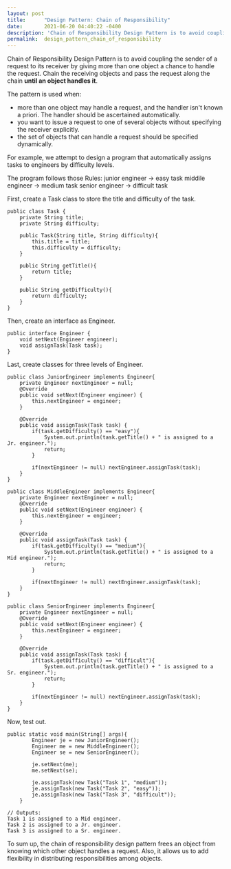 ```yaml
---
layout: post
title:      "Design Pattern: Chain of Responsibility"
date:       2021-06-20 04:40:22 -0400
description: 'Chain of Responsibility Design Pattern is to avoid coupling the sender of a request to its receiver by giving more than one object a chance to handle the request....'
permalink:  design_pattern_chain_of_responsibility
---
```


Chain of Responsibility Design Pattern is to avoid coupling the sender of a request to its receiver by giving more than one object a chance to handle the request. Chain the receiving objects and pass the request along the chain **until an object handles it**.

The pattern is used when:

* more than one object may handle a request, and the handler isn't known a priori. The handler should be ascertained automatically.
* you want to issue a request to one of several objects without specifying the receiver explicitly.
* the set of objects that can handle a request should be specified dynamically.

For example, we attempt to design a program that automatically assigns tasks to engineers by difficulty levels.

The program follows those Rules:
junior engineer -> easy task
middile engineer -> medium task
senior engineer -> difficult task

First, create a Task class to store the title and difficulty of the task.

```
public class Task {
    private String title;
    private String difficulty;

    public Task(String title, String difficulty){
        this.title = title;
        this.difficulty = difficulty;
    }

    public String getTitle(){
        return title;
    }

    public String getDifficulty(){
        return difficulty;
    }
}
```

Then, create an interface as Engineer.

```
public interface Engineer {
    void setNext(Engineer engineer);
    void assignTask(Task task);
}
```

Last, create classes for three levels of Engineer.

```
public class JuniorEngineer implements Engineer{
    private Engineer nextEngineer = null;
    @Override
    public void setNext(Engineer engineer) {
        this.nextEngineer = engineer;
    }

    @Override
    public void assignTask(Task task) {
        if(task.getDifficulty() == "easy"){
            System.out.println(task.getTitle() + " is assigned to a Jr. engineer.");
            return;
        }

        if(nextEngineer != null) nextEngineer.assignTask(task);
    }
}
```

```
public class MiddleEngineer implements Engineer{
    private Engineer nextEngineer = null;
    @Override
    public void setNext(Engineer engineer) {
        this.nextEngineer = engineer;
    }

    @Override
    public void assignTask(Task task) {
        if(task.getDifficulty() == "medium"){
            System.out.println(task.getTitle() + " is assigned to a Mid engineer.");
            return;
        }

        if(nextEngineer != null) nextEngineer.assignTask(task);
    }
}
```

```
public class SeniorEngineer implements Engineer{
    private Engineer nextEngineer = null;
    @Override
    public void setNext(Engineer engineer) {
        this.nextEngineer = engineer;
    }

    @Override
    public void assignTask(Task task) {
        if(task.getDifficulty() == "difficult"){
            System.out.println(task.getTitle() + " is assigned to a Sr. engineer.");
            return;
        }

        if(nextEngineer != null) nextEngineer.assignTask(task);
    }
}
```

Now, test out.

```
public static void main(String[] args){
        Engineer je = new JuniorEngineer();
        Engineer me = new MiddleEngineer();
        Engineer se = new SeniorEngineer();

        je.setNext(me);
        me.setNext(se);

        je.assignTask(new Task("Task 1", "medium"));
        je.assignTask(new Task("Task 2", "easy"));
        je.assignTask(new Task("Task 3", "difficult"));
    }
```

```
// Outputs:
Task 1 is assigned to a Mid engineer.
Task 2 is assigned to a Jr. engineer.
Task 3 is assigned to a Sr. engineer.
```

To sum up, the chain of responsibility design pattern frees an object from knowing which other object handles a request.  Also, it allows us to add flexibility in distributing responsibilities among objects.